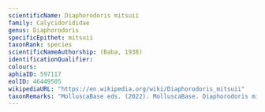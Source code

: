 ```yaml
---
scientificName: Diaphorodoris mitsuii
family: Calycidorididae
genus: Diaphorodoris
specificEpithet: mitsuii
taxonRank: species
scientificNameAuthorship: (Baba, 1938)
identificationQualifier: 
colours:
aphiaID: 597117
eolID: 46449505
wikipediaURL: "https://en.wikipedia.org/wiki/Diaphorodoris_mitsuii"
taxonRemarks: "MolluscaBase eds. (2022). MolluscaBase. Diaphorodoris mitsuii (Baba, 1938). Accessed through: World Register of Marine Species at: https://www.marinespecies.org/aphia.php?p=taxdetails&id=597117 on 2022-02-24"
---
```


